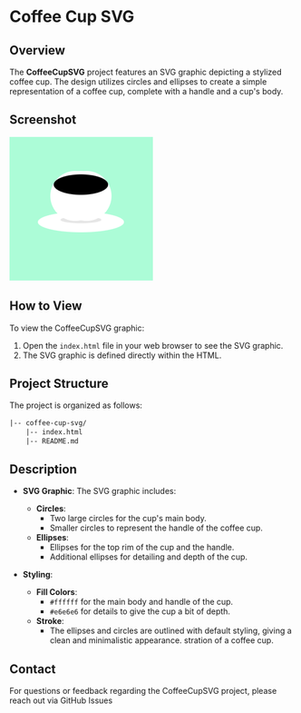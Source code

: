 
# Coffee Cup SVG

## Overview

The **CoffeeCupSVG** project features an SVG graphic depicting a stylized coffee cup. The design utilizes circles and ellipses to create a simple representation of a coffee cup, complete with a handle and a cup's body.

## Screenshot
![screenshot](https://github.com/Nada-TB/creative-coding-projects/blob/main/projects-preview/Screenshot%202024-07-26%20153423.png)
## How to View

To view the CoffeeCupSVG graphic:

1. Open the `index.html` file in your web browser to see the SVG graphic.
2. The SVG graphic is defined directly within the HTML.

## Project Structure

The project is organized as follows:

    |-- coffee-cup-svg/
        |-- index.html
        |-- README.md

## Description

- **SVG Graphic**: The SVG graphic includes:
  - **Circles**:
    - Two large circles for the cup's main body.
    - Smaller circles to represent the handle of the coffee cup.
  - **Ellipses**:
    - Ellipses for the top rim of the cup and the handle.
    - Additional ellipses for detailing and depth of the cup.

- **Styling**:
  - **Fill Colors**:
    - `#ffffff` for the main body and handle of the cup.
    - `#e6e6e6` for details to give the cup a bit of depth.
  - **Stroke**: 
    - The ellipses and circles are outlined with default styling, giving a clean and minimalistic appearance.
stration of a coffee cup.

## Contact

For questions or feedback regarding the CoffeeCupSVG project, please reach out via GitHub Issues 
